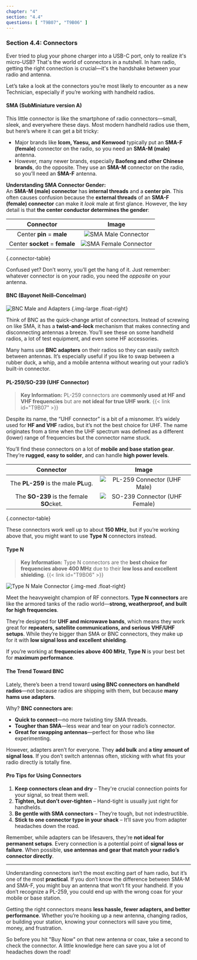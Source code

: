 ```yaml
---
chapter: "4"
section: "4.4"
questions: [ "T9B07", "T9B06" ]
---
```

### Section 4.4: Connectors  

Ever tried to plug your phone charger into a USB-C port, only to realize it's micro-USB? That's the world of connectors in a nutshell. In ham radio, getting the right connection is crucial—it's the handshake between your radio and antenna.  

Let’s take a look at the connectors you’re most likely to encounter as a new Technician, especially if you’re working with handheld radios.  

#### SMA (SubMiniature version A)  

This little connector is like the smartphone of radio connectors—small, sleek, and everywhere these days. Most modern handheld radios use them, but here’s where it can get a bit tricky:  

- Major brands like **Icom, Yaesu, and Kenwood** typically put an **SMA-F (female)** connector on the radio, so you need an **SMA-M (male)** antenna.  
- However, many newer brands, especially **Baofeng and other Chinese brands**, do the opposite. They use an **SMA-M** connector on the radio, so you’ll need an **SMA-F** antenna.  

**Understanding SMA Connector Gender:**  
An **SMA-M (male) connector** has **internal threads** and a **center pin**. This often causes confusion because the **external threads** of an **SMA-F (female) connector** can make it *look* male at first glance. However, the key detail is that **the center conductor determines the gender**:  

| Connector | Image |
|:---------:|:-----:|
| Center **pin** = **male** | ![SMA Male Connector](../../../images/SMAMale.jpg) |
| Center **socket** = **female** | ![SMA Female Connector](../../../images/SMAFemale.jpg) |
{.connector-table}

Confused yet? Don’t worry, you’ll get the hang of it. Just remember: whatever connector is on your radio, you need the *opposite* on your antenna.  

#### BNC (Bayonet Neill–Concelman)  

![BNC Male and Adapters](../../../images/bncadapters.jpg)
{.img-large .float-right} 

Think of BNC as the quick-change artist of connectors. Instead of screwing on like SMA, it has a **twist-and-lock** mechanism that makes connecting and disconnecting antennas a breeze. You’ll see these on some handheld radios, a lot of test equipment, and even some HF accessories.

Many hams use **BNC adapters** on their radios so they can easily switch between antennas. It’s especially useful if you like to swap between a rubber duck, a whip, and a mobile antenna without wearing out your radio’s built-in connector.  


#### PL-259/SO-239 (UHF Connector)  

> **Key Information:** PL-259 connectors are **commonly used at HF and VHF frequencies** but are **not ideal for true UHF work**. {{< link id="T9B07" >}}

Despite its name, the “UHF connector” is a bit of a misnomer. It’s widely used for **HF and VHF** radios, but it’s not the best choice for UHF. The name originates from a time when the UHF spectrum was defined as a different (lower) range of frequencies but the connector name stuck.

You’ll find these connectors on a lot of **mobile and base station gear**. They’re **rugged**, **easy to solder**, and can handle **high power levels**.  

| Connector | Image |
|:---------:|:-----:|
| The **PL-259** is the male **PL**ug. | ![PL-259 Connector (UHF Male)](../../../images/PL259.jpg) |
| The **SO-239** is the female **SO**cket. | ![SO-239 Connector (UHF Female)](../../../images/SO239.jpg) |
{.connector-table}

These connectors work well up to about **150 MHz**, but if you’re working above that, you might want to use **Type N** connectors instead.  

#### Type N  

> **Key Information:** Type N connectors are the **best choice for frequencies above 400 MHz** due to their **low loss and excellent shielding**.  {{< link id="T9B06" >}}

![Type N Male Connector](../../../images/typen.jpg)
{.img-med .float-right}

Meet the heavyweight champion of RF connectors. **Type N connectors** are like the armored tanks of the radio world—**strong, weatherproof, and built for high frequencies**.  

They’re designed for **UHF and microwave bands**, which means they work great for **repeaters, satellite communications, and serious VHF/UHF setups**. While they’re bigger than SMA or BNC connectors, they make up for it with **low signal loss and excellent shielding**.  

If you’re working at **frequencies above 400 MHz**, **Type N** is your best bet for **maximum performance**.  

#### The Trend Toward BNC  

Lately, there’s been a trend toward **using BNC connectors on handheld radios**—not because radios are shipping with them, but because **many hams use adapters**.  

Why? **BNC connectors are:**  
- **Quick to connect**—no more twisting tiny SMA threads.  
- **Tougher than SMA**—less wear and tear on your radio’s connector.  
- **Great for swapping antennas**—perfect for those who like experimenting.  

However, adapters aren’t for everyone. They **add bulk** and **a tiny amount of signal loss**. If you don’t switch antennas often, sticking with what fits your radio directly is totally fine.  

#### Pro Tips for Using Connectors  

1. **Keep connectors clean and dry** – They're crucial connection points for your signal, so treat them well.    
2. **Tighten, but don’t over-tighten** – Hand-tight is usually just right for handhelds.
3. **Be gentle with SMA connectors** – They’re tough, but not indestructible.  
4. **Stick to one connector type in your shack** – It’ll save you from adapter headaches down the road.  

Remember, while adapters can be lifesavers, they’re **not ideal for permanent setups**. Every connection is a potential point of **signal loss or failure**. When possible, **use antennas and gear that match your radio’s connector directly**.

---

Understanding connectors isn’t the most exciting part of ham radio, but it’s one of the most **practical**. If you don’t know the difference between SMA-M and SMA-F, you might buy an antenna that won’t fit your handheld. If you don’t recognize a PL-259, you could end up with the wrong coax for your mobile or base station.  

Getting the right connectors means **less hassle, fewer adapters, and better performance**. Whether you’re hooking up a new antenna, changing radios, or building your station, knowing your connectors will save you time, money, and frustration.  

So before you hit "Buy Now" on that new antenna or coax, take a second to check the connector. A little knowledge here can save you a lot of headaches down the road!  
